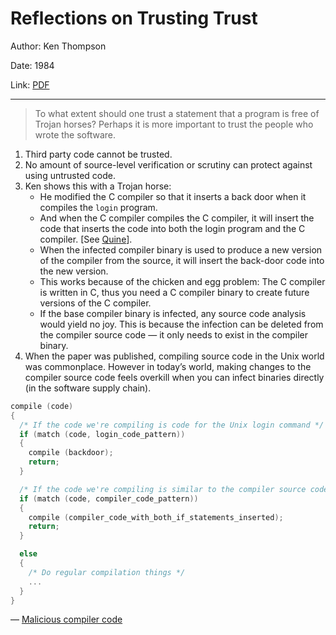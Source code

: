 # Reflections on Trusting Trust


Author: Ken Thompson

Date: 1984

Link: [PDF](https://users.ece.cmu.edu/~ganger/712.fall02/papers/p761-thompson.pdf)

-----

> To what extent should one trust a statement that a program is free of Trojan horses? Perhaps it is more important to trust the people who wrote the software.  

1. Third party code cannot be trusted.
2. No amount of source-level verification or scrutiny can protect against using untrusted code. 
3. Ken shows this with a Trojan horse:
    * He modified the C compiler so that it inserts a back door when it compiles the `login` program.
    * And when the C compiler compiles the C compiler, it will insert the code that inserts the code into both the login program and the C compiler. [See [Quine](https://en.wikipedia.org/wiki/Quine_(computing))].
    * When the infected compiler binary is used to produce a new version of the compiler from the source, it will insert the back-door code into the new version.
    * This works because of the chicken and egg problem: The C compiler is written in C, thus you need a C compiler binary to create future versions of the C compiler.
    * If the base compiler binary is infected, any source code analysis would yield no joy. This is because the infection can be deleted from the compiler source code — it only needs to exist in the compiler binary.
5. When the paper was published, compiling source code in the Unix world was commonplace. However in today’s world, making changes to the compiler source code feels overkill when you can infect binaries directly (in the software supply chain).

```c
compile (code)
{
  /* If the code we're compiling is code for the Unix login command */
  if (match (code, login_code_pattern))
  {
    compile (backdoor);
    return;
  }

  /* If the code we're compiling is similar to the compiler source code */
  if (match (code, compiler_code_pattern))
  {
    compile (compiler_code_with_both_if_statements_inserted);
    return;
  }

  else
  {
    /* Do regular compilation things */
    ...
  }
}
```
— [Malicious compiler code](https://mananshah99.github.io/blog/2020/07/01/trusting-trust/)